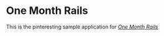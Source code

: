 # One Month Rails

This is the pinteresting sample application for [*One Month Rails*](http://onemonthrails.com)